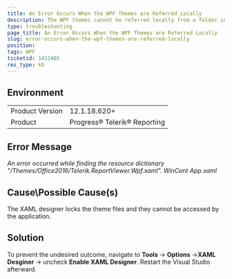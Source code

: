 ```yaml
---
title: An Error Occurs When the WPF Themes are Referred Locally
description: The WPF themes cannot be referred locally from a folder in the project with error message: "An error occurred while finding the resource dictionary "/Themes/Office2016/Telerik.ReportViewer.Wpf.xaml". WinCont App.xaml"
type: troubleshooting
page_title: An Error Occurs When the WPF Themes are Referred Locally
slug: error-occurs-when-the-wpf-themes-are-referred-locally
position: 
tags: WPF
ticketid: 1412485
res_type: kb
---
```


## Environment
<table>
    <tbody>
	    <tr>
	    	<td>Product Version</td>
	    	<td>12.1.18.620+</td>
	    </tr>
	    <tr>
	    	<td>Product</td>
	    	<td>Progress® Telerik® Reporting</td>
	    </tr>
    </tbody>
</table>


## Error Message
*An error occurred while finding the resource dictionary "/Themes/Office2016/Telerik.ReportViewer.Wpf.xaml". WinCont App.xaml*

## Cause\Possible Cause(s)
The XAML designer locks the theme files and they cannot be accessed by the application.

## Solution
To prevent the undesired outcome, navigate to **Tools** -> **Options** ->**XAML Desginer** -> uncheck **Enable XAML Designer**. Restart the Visual Studio afterward. 
